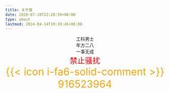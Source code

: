 ```yaml
---
title: 关于我
date: 2020-07-10T22:28:59+08:00
type: about
lastmod: 2024-04-14T19:39:45+08:00
---
```


<center>工科男士</center>
<center>年方二八</center>
<center>一事无成</center>
<center><font size="5" color="red">禁止骚扰</font></center>
<center><font size="6" color="orange">{{< icon i-fa6-solid-comment >}} 916523964</font></center>
